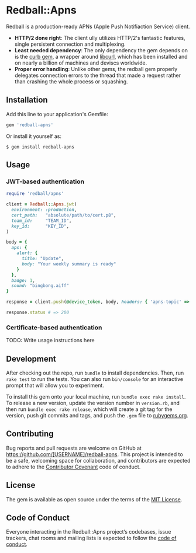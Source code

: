 # Redball::Apns

Redball is a production-ready APNs (Apple Push Notifiaction Service) client.

 * **HTTP/2 done right**: The client ully utilizes HTTP/2's fantastic features, single persistent connection and multiplexing.
 * **Least needed dependency**: The only dependency the gem depends on is the [curb gem](https://github.com/taf2/curb), a wrapper around [libcurl](https://curl.haxx.se/libcurl/), which has been installed and on nearly a billion of machines and deviscs worldwide.
 * **Proper error handling**: Unlike other gems, the redball gem properly delegates connection errors to the thread that made a request rather than crashing the whole process or squashing.

## Installation

Add this line to your application's Gemfile:

```ruby
gem 'redball-apns'
```

Or install it yourself as:

    $ gem install redball-apns

## Usage

### JWT-based authentication

```ruby
require 'redball/apns'

client = Redball::Apns.jwt(
  environment: :production,
  cert_path:   "absolute/path/to/cert.p8",
  team_id:     "TEAM_ID",
  key_id:      "KEY_ID",
)

body = {
  aps: {
    alert: {
      title: "Update",
      body: "Your weekly summary is ready"
    }
  },
  badge: 1,
  sound: "bingbong.aiff"
}

response = client.push(@device_token, body, headers: { 'apns-topic' => 'net.yukinishijima' })

response.status # => 200
```

### Certificate-based authentication

TODO: Write usage instructions here

## Development

After checking out the repo, run `bundle` to install dependencies. Then, run `rake test` to run the tests. You can also run `bin/console` for an interactive prompt that will allow you to experiment.

To install this gem onto your local machine, run `bundle exec rake install`. To release a new version, update the version number in `version.rb`, and then run `bundle exec rake release`, which will create a git tag for the version, push git commits and tags, and push the `.gem` file to [rubygems.org](https://rubygems.org).

## Contributing

Bug reports and pull requests are welcome on GitHub at https://github.com/[USERNAME]/redball-apns. This project is intended to be a safe, welcoming space for collaboration, and contributors are expected to adhere to the [Contributor Covenant](http://contributor-covenant.org) code of conduct.

## License

The gem is available as open source under the terms of the [MIT License](https://opensource.org/licenses/MIT).

## Code of Conduct

Everyone interacting in the Redball::Apns project’s codebases, issue trackers, chat rooms and mailing lists is expected to follow the [code of conduct](https://github.com/[USERNAME]/redball-apns/blob/master/CODE_OF_CONDUCT.md).
